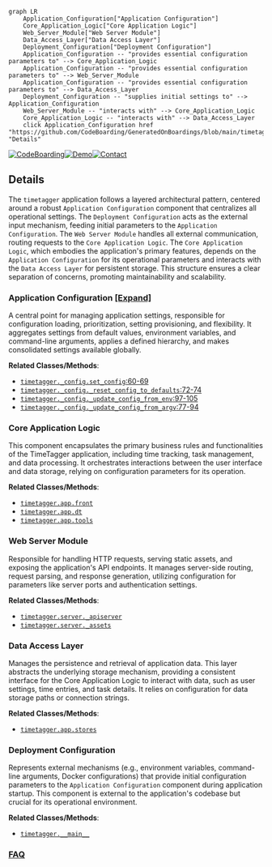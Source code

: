 ```mermaid
graph LR
    Application_Configuration["Application Configuration"]
    Core_Application_Logic["Core Application Logic"]
    Web_Server_Module["Web Server Module"]
    Data_Access_Layer["Data Access Layer"]
    Deployment_Configuration["Deployment Configuration"]
    Application_Configuration -- "provides essential configuration parameters to" --> Core_Application_Logic
    Application_Configuration -- "provides essential configuration parameters to" --> Web_Server_Module
    Application_Configuration -- "provides essential configuration parameters to" --> Data_Access_Layer
    Deployment_Configuration -- "supplies initial settings to" --> Application_Configuration
    Web_Server_Module -- "interacts with" --> Core_Application_Logic
    Core_Application_Logic -- "interacts with" --> Data_Access_Layer
    click Application_Configuration href "https://github.com/CodeBoarding/GeneratedOnBoardings/blob/main/timetagger/Application_Configuration.md" "Details"
```

[![CodeBoarding](https://img.shields.io/badge/Generated%20by-CodeBoarding-9cf?style=flat-square)](https://github.com/CodeBoarding/GeneratedOnBoardings)[![Demo](https://img.shields.io/badge/Try%20our-Demo-blue?style=flat-square)](https://www.codeboarding.org/demo)[![Contact](https://img.shields.io/badge/Contact%20us%20-%20contact@codeboarding.org-lightgrey?style=flat-square)](mailto:contact@codeboarding.org)

## Details

The `timetagger` application follows a layered architectural pattern, centered around a robust `Application Configuration` component that centralizes all operational settings. The `Deployment Configuration` acts as the external input mechanism, feeding initial parameters to the `Application Configuration`. The `Web Server Module` handles all external communication, routing requests to the `Core Application Logic`. The `Core Application Logic`, which embodies the application's primary features, depends on the `Application Configuration` for its operational parameters and interacts with the `Data Access Layer` for persistent storage. This structure ensures a clear separation of concerns, promoting maintainability and scalability.

### Application Configuration [[Expand]](./Application_Configuration.md)
A central point for managing application settings, responsible for configuration loading, prioritization, setting provisioning, and flexibility. It aggregates settings from default values, environment variables, and command-line arguments, applies a defined hierarchy, and makes consolidated settings available globally.


**Related Classes/Methods**:

- <a href="https://github.com/almarklein/timetagger/blob/main/timetagger/_config.py#L60-L69" target="_blank" rel="noopener noreferrer">`timetagger._config.set_config`:60-69</a>
- <a href="https://github.com/almarklein/timetagger/blob/main/timetagger/_config.py#L72-L74" target="_blank" rel="noopener noreferrer">`timetagger._config._reset_config_to_defaults`:72-74</a>
- <a href="https://github.com/almarklein/timetagger/blob/main/timetagger/_config.py#L97-L105" target="_blank" rel="noopener noreferrer">`timetagger._config._update_config_from_env`:97-105</a>
- <a href="https://github.com/almarklein/timetagger/blob/main/timetagger/_config.py#L77-L94" target="_blank" rel="noopener noreferrer">`timetagger._config._update_config_from_argv`:77-94</a>


### Core Application Logic
This component encapsulates the primary business rules and functionalities of the TimeTagger application, including time tracking, task management, and data processing. It orchestrates interactions between the user interface and data storage, relying on configuration parameters for its operation.


**Related Classes/Methods**:

- <a href="https://github.com/almarklein/timetagger/blob/main/timetagger/app/front.py" target="_blank" rel="noopener noreferrer">`timetagger.app.front`</a>
- <a href="https://github.com/almarklein/timetagger/blob/main/timetagger/app/dt.py" target="_blank" rel="noopener noreferrer">`timetagger.app.dt`</a>
- <a href="https://github.com/almarklein/timetagger/blob/main/timetagger/app/tools.py" target="_blank" rel="noopener noreferrer">`timetagger.app.tools`</a>


### Web Server Module
Responsible for handling HTTP requests, serving static assets, and exposing the application's API endpoints. It manages server-side routing, request parsing, and response generation, utilizing configuration for parameters like server ports and authentication settings.


**Related Classes/Methods**:

- <a href="https://github.com/almarklein/timetagger/blob/main/timetagger/server/_apiserver.py" target="_blank" rel="noopener noreferrer">`timetagger.server._apiserver`</a>
- <a href="https://github.com/almarklein/timetagger/blob/main/timetagger/server/_assets.py" target="_blank" rel="noopener noreferrer">`timetagger.server._assets`</a>


### Data Access Layer
Manages the persistence and retrieval of application data. This layer abstracts the underlying storage mechanism, providing a consistent interface for the Core Application Logic to interact with data, such as user settings, time entries, and task details. It relies on configuration for data storage paths or connection strings.


**Related Classes/Methods**:

- <a href="https://github.com/almarklein/timetagger/blob/main/timetagger/app/stores.py" target="_blank" rel="noopener noreferrer">`timetagger.app.stores`</a>


### Deployment Configuration
Represents external mechanisms (e.g., environment variables, command-line arguments, Docker configurations) that provide initial configuration parameters to the `Application Configuration` component during application startup. This component is external to the application's codebase but crucial for its operational environment.


**Related Classes/Methods**:

- <a href="https://github.com/almarklein/timetagger/blob/main/timetagger/__main__.py" target="_blank" rel="noopener noreferrer">`timetagger.__main__`</a>




### [FAQ](https://github.com/CodeBoarding/GeneratedOnBoardings/tree/main?tab=readme-ov-file#faq)